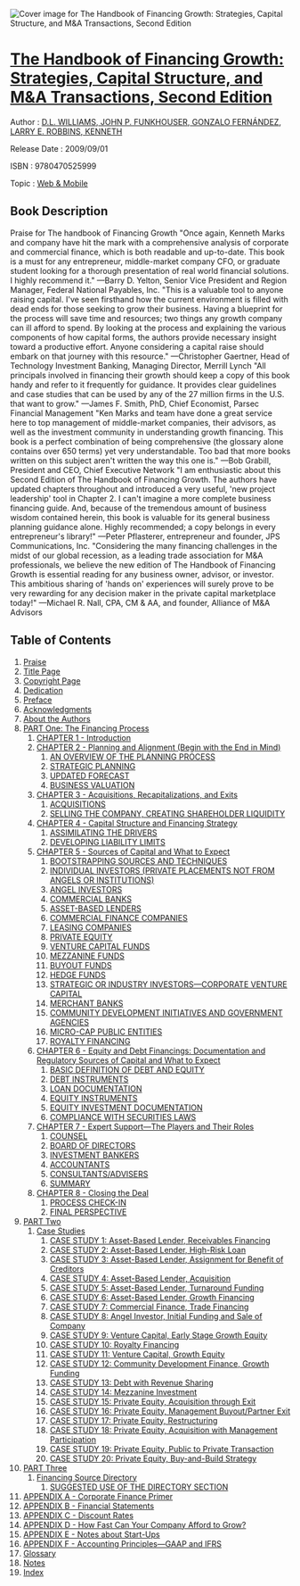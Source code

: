 ![Cover image for The Handbook of Financing Growth: Strategies, Capital Structure, and M&amp;A Transactions, Second Edition](https://imgdetail.ebookreading.net/cover/cover/web_mobile/EB9780470525999.jpg)

[The Handbook of Financing Growth: Strategies, Capital Structure, and M&amp;A Transactions, Second Edition](https://ebookreading.net/view/book/The+Handbook+of+Financing+Growth%3A+Strategies%2C+Capital+Structure%2C+and+M%26amp%3BA+Transactions%2C+Second+Edition-EB9780470525999_1.html "The Handbook of Financing Growth: Strategies, Capital Structure, and M&amp;A Transactions, Second Edition")
====================================================================================================================

Author : [D.L. WILLIAMS](https://ebookreading.net/search/author/D.L.+WILLIAMS),[ JOHN P. FUNKHOUSER](https://ebookreading.net/search/author/+JOHN+P.+FUNKHOUSER),[ GONZALO FERNÁNDEZ](https://ebookreading.net/search/author/+GONZALO+FERN%C3%81NDEZ),[ LARRY E. ROBBINS](https://ebookreading.net/search/author/+LARRY+E.+ROBBINS),[ KENNETH](https://ebookreading.net/search/author/+KENNETH)

Release Date : 2009/09/01

ISBN : 9780470525999

Topic : [Web & Mobile](https://ebookreading.net/search/category/web-mobile)

Book Description
-----------------

Praise for The handbook of Financing Growth
"Once again, Kenneth Marks and company have hit the mark with a comprehensive analysis of corporate and commercial finance, which is both readable and up-to-date. This book is a must for any entrepreneur, middle-market company CFO, or graduate student looking for a thorough presentation of real world financial solutions. I highly recommend it."
—Barry D. Yelton, Senior Vice President and Region Manager, Federal National Payables, Inc.
"This is a valuable tool to anyone raising capital. I've seen firsthand how the current environment is filled with dead ends for those seeking to grow their business. Having a blueprint for the process will save time and resources; two things any growth company can ill afford to spend. By looking at the process and explaining the various components of how capital forms, the authors provide necessary insight toward a productive effort. Anyone considering a capital raise should embark on that journey with this resource."
—Christopher Gaertner, Head of Technology Investment Banking, Managing Director, Merrill Lynch
"All principals involved in financing their growth should keep a copy of this book handy and refer to it frequently for guidance. It provides clear guidelines and case studies that can be used by any of the 27 million firms in the U.S. that want to grow."
—James F. Smith, PhD, Chief Economist, Parsec Financial Management
"Ken Marks and team have done a great service here to top management of middle-market companies, their advisors, as well as the investment community in understanding growth financing. This book is a perfect combination of being comprehensive (the glossary alone contains over 650 terms) yet very understandable. Too bad that more books written on this subject aren't written the way this one is."
—Bob Grabill, President and CEO, Chief Executive Network
"I am enthusiastic about this Second Edition of The Handbook of Financing Growth. The authors have updated chapters throughout and introduced a very useful, 'new project leadership' tool in Chapter 2. I can't imagine a more complete business financing guide. And, because of the tremendous amount of business wisdom contained herein, this book is valuable for its general business planning guidance alone. Highly recommended; a copy belongs in every entrepreneur's library!"
—Peter Pflasterer, entrepreneur and founder, JPS Communications, Inc.
"Considering the many financing challenges in the midst of our global recession, as a leading trade association for M&amp;A professionals, we believe the new edition of The Handbook of Financing Growth is essential reading for any business owner, advisor, or investor. This ambitious sharing of 'hands on' experiences will surely prove to be very rewarding for any decision maker in the private capital marketplace today!"
—Michael R. Nall, CPA, CM &amp; AA, and founder, Alliance of M&amp;A Advisors
              
Table of Contents
-----------------

1. [Praise](https://ebookreading.net/view/book/The+Handbook+of+Financing+Growth%3A+Strategies%2C+Capital+Structure%2C+and+M%26amp%3BA+Transactions%2C+Second+Edition-EB9780470525999_4.html)
1. [Title Page](https://ebookreading.net/view/book/The+Handbook+of+Financing+Growth%3A+Strategies%2C+Capital+Structure%2C+and+M%26amp%3BA+Transactions%2C+Second+Edition-EB9780470525999_5.html)
1. [Copyright Page](https://ebookreading.net/view/book/The+Handbook+of+Financing+Growth%3A+Strategies%2C+Capital+Structure%2C+and+M%26amp%3BA+Transactions%2C+Second+Edition-EB9780470525999_6.html)
1. [Dedication](https://ebookreading.net/view/book/The+Handbook+of+Financing+Growth%3A+Strategies%2C+Capital+Structure%2C+and+M%26amp%3BA+Transactions%2C+Second+Edition-EB9780470525999_7.html)
1. [Preface](https://ebookreading.net/view/book/The+Handbook+of+Financing+Growth%3A+Strategies%2C+Capital+Structure%2C+and+M%26amp%3BA+Transactions%2C+Second+Edition-EB9780470525999_8.html)
1. [Acknowledgments](https://ebookreading.net/view/book/The+Handbook+of+Financing+Growth%3A+Strategies%2C+Capital+Structure%2C+and+M%26amp%3BA+Transactions%2C+Second+Edition-EB9780470525999_9.html)
1. [About the Authors](https://ebookreading.net/view/book/The+Handbook+of+Financing+Growth%3A+Strategies%2C+Capital+Structure%2C+and+M%26amp%3BA+Transactions%2C+Second+Edition-EB9780470525999_10.html)
1. [PART One: The Financing Process](https://ebookreading.net/view/book/The+Handbook+of+Financing+Growth%3A+Strategies%2C+Capital+Structure%2C+and+M%26amp%3BA+Transactions%2C+Second+Edition-EB9780470525999_11.html#p01)
    1. [CHAPTER 1 - Introduction](https://ebookreading.net/view/book/The+Handbook+of+Financing+Growth%3A+Strategies%2C+Capital+Structure%2C+and+M%26amp%3BA+Transactions%2C+Second+Edition-EB9780470525999_12.html#c01)
    1. [CHAPTER 2 - Planning and Alignment (Begin with the End in Mind)](https://ebookreading.net/view/book/The+Handbook+of+Financing+Growth%3A+Strategies%2C+Capital+Structure%2C+and+M%26amp%3BA+Transactions%2C+Second+Edition-EB9780470525999_13.html)
        1. [AN OVERVIEW OF THE PLANNING PROCESS](https://ebookreading.net/view/book/The+Handbook+of+Financing+Growth%3A+Strategies%2C+Capital+Structure%2C+and+M%26amp%3BA+Transactions%2C+Second+Edition-EB9780470525999_13.html#h1)
        1. [STRATEGIC PLANNING](https://ebookreading.net/view/book/The+Handbook+of+Financing+Growth%3A+Strategies%2C+Capital+Structure%2C+and+M%26amp%3BA+Transactions%2C+Second+Edition-EB9780470525999_13.html#h2)
        1. [UPDATED FORECAST](https://ebookreading.net/view/book/The+Handbook+of+Financing+Growth%3A+Strategies%2C+Capital+Structure%2C+and+M%26amp%3BA+Transactions%2C+Second+Edition-EB9780470525999_13.html#h3)
        1. [BUSINESS VALUATION](https://ebookreading.net/view/book/The+Handbook+of+Financing+Growth%3A+Strategies%2C+Capital+Structure%2C+and+M%26amp%3BA+Transactions%2C+Second+Edition-EB9780470525999_13.html#h4)
    1. [CHAPTER 3 - Acquisitions, Recapitalizations, and Exits](https://ebookreading.net/view/book/The+Handbook+of+Financing+Growth%3A+Strategies%2C+Capital+Structure%2C+and+M%26amp%3BA+Transactions%2C+Second+Edition-EB9780470525999_14.html)
        1. [ACQUISITIONS](https://ebookreading.net/view/book/The+Handbook+of+Financing+Growth%3A+Strategies%2C+Capital+Structure%2C+and+M%26amp%3BA+Transactions%2C+Second+Edition-EB9780470525999_14.html#h1)
        1. [SELLING THE COMPANY, CREATING SHAREHOLDER LIQUIDITY](https://ebookreading.net/view/book/The+Handbook+of+Financing+Growth%3A+Strategies%2C+Capital+Structure%2C+and+M%26amp%3BA+Transactions%2C+Second+Edition-EB9780470525999_14.html#h2)
    1. [CHAPTER 4 - Capital Structure and Financing Strategy](https://ebookreading.net/view/book/The+Handbook+of+Financing+Growth%3A+Strategies%2C+Capital+Structure%2C+and+M%26amp%3BA+Transactions%2C+Second+Edition-EB9780470525999_15.html)
        1. [ASSIMILATING THE DRIVERS](https://ebookreading.net/view/book/The+Handbook+of+Financing+Growth%3A+Strategies%2C+Capital+Structure%2C+and+M%26amp%3BA+Transactions%2C+Second+Edition-EB9780470525999_15.html#h1)
        1. [DEVELOPING LIABILITY LIMITS](https://ebookreading.net/view/book/The+Handbook+of+Financing+Growth%3A+Strategies%2C+Capital+Structure%2C+and+M%26amp%3BA+Transactions%2C+Second+Edition-EB9780470525999_15.html#h2)
    1. [CHAPTER 5 - Sources of Capital and What to Expect](https://ebookreading.net/view/book/The+Handbook+of+Financing+Growth%3A+Strategies%2C+Capital+Structure%2C+and+M%26amp%3BA+Transactions%2C+Second+Edition-EB9780470525999_16.html)
        1. [BOOTSTRAPPING SOURCES AND TECHNIQUES](https://ebookreading.net/view/book/The+Handbook+of+Financing+Growth%3A+Strategies%2C+Capital+Structure%2C+and+M%26amp%3BA+Transactions%2C+Second+Edition-EB9780470525999_16.html#h1)
        1. [INDIVIDUAL INVESTORS (PRIVATE PLACEMENTS NOT FROM ANGELS OR INSTITUTIONS)](https://ebookreading.net/view/book/The+Handbook+of+Financing+Growth%3A+Strategies%2C+Capital+Structure%2C+and+M%26amp%3BA+Transactions%2C+Second+Edition-EB9780470525999_16.html#h2)
        1. [ANGEL INVESTORS](https://ebookreading.net/view/book/The+Handbook+of+Financing+Growth%3A+Strategies%2C+Capital+Structure%2C+and+M%26amp%3BA+Transactions%2C+Second+Edition-EB9780470525999_16.html#h3)
        1. [COMMERCIAL BANKS](https://ebookreading.net/view/book/The+Handbook+of+Financing+Growth%3A+Strategies%2C+Capital+Structure%2C+and+M%26amp%3BA+Transactions%2C+Second+Edition-EB9780470525999_16.html#h4)
        1. [ASSET-BASED LENDERS](https://ebookreading.net/view/book/The+Handbook+of+Financing+Growth%3A+Strategies%2C+Capital+Structure%2C+and+M%26amp%3BA+Transactions%2C+Second+Edition-EB9780470525999_16.html#h5)
        1. [COMMERCIAL FINANCE COMPANIES](https://ebookreading.net/view/book/The+Handbook+of+Financing+Growth%3A+Strategies%2C+Capital+Structure%2C+and+M%26amp%3BA+Transactions%2C+Second+Edition-EB9780470525999_16.html#h6)
        1. [LEASING COMPANIES](https://ebookreading.net/view/book/The+Handbook+of+Financing+Growth%3A+Strategies%2C+Capital+Structure%2C+and+M%26amp%3BA+Transactions%2C+Second+Edition-EB9780470525999_16.html#h7)
        1. [PRIVATE EQUITY](https://ebookreading.net/view/book/The+Handbook+of+Financing+Growth%3A+Strategies%2C+Capital+Structure%2C+and+M%26amp%3BA+Transactions%2C+Second+Edition-EB9780470525999_16.html#h8)
        1. [VENTURE CAPITAL FUNDS](https://ebookreading.net/view/book/The+Handbook+of+Financing+Growth%3A+Strategies%2C+Capital+Structure%2C+and+M%26amp%3BA+Transactions%2C+Second+Edition-EB9780470525999_16.html#h9)
        1. [MEZZANINE FUNDS](https://ebookreading.net/view/book/The+Handbook+of+Financing+Growth%3A+Strategies%2C+Capital+Structure%2C+and+M%26amp%3BA+Transactions%2C+Second+Edition-EB9780470525999_16.html#h10)
        1. [BUYOUT FUNDS](https://ebookreading.net/view/book/The+Handbook+of+Financing+Growth%3A+Strategies%2C+Capital+Structure%2C+and+M%26amp%3BA+Transactions%2C+Second+Edition-EB9780470525999_16.html#h11)
        1. [HEDGE FUNDS](https://ebookreading.net/view/book/The+Handbook+of+Financing+Growth%3A+Strategies%2C+Capital+Structure%2C+and+M%26amp%3BA+Transactions%2C+Second+Edition-EB9780470525999_16.html#h12)
        1. [STRATEGIC OR INDUSTRY INVESTORS—CORPORATE VENTURE CAPITAL](https://ebookreading.net/view/book/The+Handbook+of+Financing+Growth%3A+Strategies%2C+Capital+Structure%2C+and+M%26amp%3BA+Transactions%2C+Second+Edition-EB9780470525999_16.html#h13)
        1. [MERCHANT BANKS](https://ebookreading.net/view/book/The+Handbook+of+Financing+Growth%3A+Strategies%2C+Capital+Structure%2C+and+M%26amp%3BA+Transactions%2C+Second+Edition-EB9780470525999_16.html#h14)
        1. [COMMUNITY DEVELOPMENT INITIATIVES AND GOVERNMENT AGENCIES](https://ebookreading.net/view/book/The+Handbook+of+Financing+Growth%3A+Strategies%2C+Capital+Structure%2C+and+M%26amp%3BA+Transactions%2C+Second+Edition-EB9780470525999_16.html#h15)
        1. [MICRO-CAP PUBLIC ENTITIES](https://ebookreading.net/view/book/The+Handbook+of+Financing+Growth%3A+Strategies%2C+Capital+Structure%2C+and+M%26amp%3BA+Transactions%2C+Second+Edition-EB9780470525999_17.html#h16)
        1. [ROYALTY FINANCING](https://ebookreading.net/view/book/The+Handbook+of+Financing+Growth%3A+Strategies%2C+Capital+Structure%2C+and+M%26amp%3BA+Transactions%2C+Second+Edition-EB9780470525999_17.html#h17)
    1. [CHAPTER 6 - Equity and Debt Financings: Documentation and Regulatory Sources of Capital and What to Expect](https://ebookreading.net/view/book/The+Handbook+of+Financing+Growth%3A+Strategies%2C+Capital+Structure%2C+and+M%26amp%3BA+Transactions%2C+Second+Edition-EB9780470525999_18.html)
        1. [BASIC DEFINITION OF DEBT AND EQUITY](https://ebookreading.net/view/book/The+Handbook+of+Financing+Growth%3A+Strategies%2C+Capital+Structure%2C+and+M%26amp%3BA+Transactions%2C+Second+Edition-EB9780470525999_18.html#h1)
        1. [DEBT INSTRUMENTS](https://ebookreading.net/view/book/The+Handbook+of+Financing+Growth%3A+Strategies%2C+Capital+Structure%2C+and+M%26amp%3BA+Transactions%2C+Second+Edition-EB9780470525999_18.html#h2)
        1. [LOAN DOCUMENTATION](https://ebookreading.net/view/book/The+Handbook+of+Financing+Growth%3A+Strategies%2C+Capital+Structure%2C+and+M%26amp%3BA+Transactions%2C+Second+Edition-EB9780470525999_18.html#h3)
        1. [EQUITY INSTRUMENTS](https://ebookreading.net/view/book/The+Handbook+of+Financing+Growth%3A+Strategies%2C+Capital+Structure%2C+and+M%26amp%3BA+Transactions%2C+Second+Edition-EB9780470525999_18.html#h4)
        1. [EQUITY INVESTMENT DOCUMENTATION](https://ebookreading.net/view/book/The+Handbook+of+Financing+Growth%3A+Strategies%2C+Capital+Structure%2C+and+M%26amp%3BA+Transactions%2C+Second+Edition-EB9780470525999_18.html#h5)
        1. [COMPLIANCE WITH SECURITIES LAWS](https://ebookreading.net/view/book/The+Handbook+of+Financing+Growth%3A+Strategies%2C+Capital+Structure%2C+and+M%26amp%3BA+Transactions%2C+Second+Edition-EB9780470525999_18.html#h6)
    1. [CHAPTER 7 - Expert Support—The Players and Their Roles](https://ebookreading.net/view/book/The+Handbook+of+Financing+Growth%3A+Strategies%2C+Capital+Structure%2C+and+M%26amp%3BA+Transactions%2C+Second+Edition-EB9780470525999_20.html)
        1. [COUNSEL](https://ebookreading.net/view/book/The+Handbook+of+Financing+Growth%3A+Strategies%2C+Capital+Structure%2C+and+M%26amp%3BA+Transactions%2C+Second+Edition-EB9780470525999_20.html#h1)
        1. [BOARD OF DIRECTORS](https://ebookreading.net/view/book/The+Handbook+of+Financing+Growth%3A+Strategies%2C+Capital+Structure%2C+and+M%26amp%3BA+Transactions%2C+Second+Edition-EB9780470525999_20.html#h2)
        1. [INVESTMENT BANKERS](https://ebookreading.net/view/book/The+Handbook+of+Financing+Growth%3A+Strategies%2C+Capital+Structure%2C+and+M%26amp%3BA+Transactions%2C+Second+Edition-EB9780470525999_20.html#h3)
        1. [ACCOUNTANTS](https://ebookreading.net/view/book/The+Handbook+of+Financing+Growth%3A+Strategies%2C+Capital+Structure%2C+and+M%26amp%3BA+Transactions%2C+Second+Edition-EB9780470525999_20.html#h4)
        1. [CONSULTANTS/ADVISERS](https://ebookreading.net/view/book/The+Handbook+of+Financing+Growth%3A+Strategies%2C+Capital+Structure%2C+and+M%26amp%3BA+Transactions%2C+Second+Edition-EB9780470525999_20.html#h5)
        1. [SUMMARY](https://ebookreading.net/view/book/The+Handbook+of+Financing+Growth%3A+Strategies%2C+Capital+Structure%2C+and+M%26amp%3BA+Transactions%2C+Second+Edition-EB9780470525999_20.html#h6)
    1. [CHAPTER 8 - Closing the Deal](https://ebookreading.net/view/book/The+Handbook+of+Financing+Growth%3A+Strategies%2C+Capital+Structure%2C+and+M%26amp%3BA+Transactions%2C+Second+Edition-EB9780470525999_21.html)
        1. [PROCESS CHECK-IN](https://ebookreading.net/view/book/The+Handbook+of+Financing+Growth%3A+Strategies%2C+Capital+Structure%2C+and+M%26amp%3BA+Transactions%2C+Second+Edition-EB9780470525999_21.html#h1)
        1. [FINAL PERSPECTIVE](https://ebookreading.net/view/book/The+Handbook+of+Financing+Growth%3A+Strategies%2C+Capital+Structure%2C+and+M%26amp%3BA+Transactions%2C+Second+Edition-EB9780470525999_21.html#h2)
1. [PART Two](https://ebookreading.net/view/book/The+Handbook+of+Financing+Growth%3A+Strategies%2C+Capital+Structure%2C+and+M%26amp%3BA+Transactions%2C+Second+Edition-EB9780470525999_22.html)
    1. [Case Studies](https://ebookreading.net/view/book/The+Handbook+of+Financing+Growth%3A+Strategies%2C+Capital+Structure%2C+and+M%26amp%3BA+Transactions%2C+Second+Edition-EB9780470525999_23.html)
        1. [CASE STUDY 1: Asset-Based Lender, Receivables Financing](https://ebookreading.net/view/book/The+Handbook+of+Financing+Growth%3A+Strategies%2C+Capital+Structure%2C+and+M%26amp%3BA+Transactions%2C+Second+Edition-EB9780470525999_23.html#h1)
        1. [CASE STUDY 2: Asset-Based Lender, High-Risk Loan](https://ebookreading.net/view/book/The+Handbook+of+Financing+Growth%3A+Strategies%2C+Capital+Structure%2C+and+M%26amp%3BA+Transactions%2C+Second+Edition-EB9780470525999_23.html#h2)
        1. [CASE STUDY 3: Asset-Based Lender, Assignment for Benefit of Creditors](https://ebookreading.net/view/book/The+Handbook+of+Financing+Growth%3A+Strategies%2C+Capital+Structure%2C+and+M%26amp%3BA+Transactions%2C+Second+Edition-EB9780470525999_23.html#h3)
        1. [CASE STUDY 4: Asset-Based Lender, Acquisition](https://ebookreading.net/view/book/The+Handbook+of+Financing+Growth%3A+Strategies%2C+Capital+Structure%2C+and+M%26amp%3BA+Transactions%2C+Second+Edition-EB9780470525999_23.html#h4)
        1. [CASE STUDY 5: Asset-Based Lender, Turnaround Funding](https://ebookreading.net/view/book/The+Handbook+of+Financing+Growth%3A+Strategies%2C+Capital+Structure%2C+and+M%26amp%3BA+Transactions%2C+Second+Edition-EB9780470525999_23.html#h5)
        1. [CASE STUDY 6: Asset-Based Lender, Growth Financing](https://ebookreading.net/view/book/The+Handbook+of+Financing+Growth%3A+Strategies%2C+Capital+Structure%2C+and+M%26amp%3BA+Transactions%2C+Second+Edition-EB9780470525999_23.html#h6)
        1. [CASE STUDY 7: Commercial Finance, Trade Financing](https://ebookreading.net/view/book/The+Handbook+of+Financing+Growth%3A+Strategies%2C+Capital+Structure%2C+and+M%26amp%3BA+Transactions%2C+Second+Edition-EB9780470525999_23.html#h7)
        1. [CASE STUDY 8: Angel Investor, Initial Funding and Sale of Company](https://ebookreading.net/view/book/The+Handbook+of+Financing+Growth%3A+Strategies%2C+Capital+Structure%2C+and+M%26amp%3BA+Transactions%2C+Second+Edition-EB9780470525999_23.html#h8)
        1. [CASE STUDY 9: Venture Capital, Early Stage Growth Equity](https://ebookreading.net/view/book/The+Handbook+of+Financing+Growth%3A+Strategies%2C+Capital+Structure%2C+and+M%26amp%3BA+Transactions%2C+Second+Edition-EB9780470525999_23.html#h9)
        1. [CASE STUDY 10: Royalty Financing](https://ebookreading.net/view/book/The+Handbook+of+Financing+Growth%3A+Strategies%2C+Capital+Structure%2C+and+M%26amp%3BA+Transactions%2C+Second+Edition-EB9780470525999_23.html#h10)
        1. [CASE STUDY 11: Venture Capital, Growth Equity](https://ebookreading.net/view/book/The+Handbook+of+Financing+Growth%3A+Strategies%2C+Capital+Structure%2C+and+M%26amp%3BA+Transactions%2C+Second+Edition-EB9780470525999_23.html#h11)
        1. [CASE STUDY 12: Community Development Finance, Growth Funding](https://ebookreading.net/view/book/The+Handbook+of+Financing+Growth%3A+Strategies%2C+Capital+Structure%2C+and+M%26amp%3BA+Transactions%2C+Second+Edition-EB9780470525999_23.html#h12)
        1. [CASE STUDY 13: Debt with Revenue Sharing](https://ebookreading.net/view/book/The+Handbook+of+Financing+Growth%3A+Strategies%2C+Capital+Structure%2C+and+M%26amp%3BA+Transactions%2C+Second+Edition-EB9780470525999_23.html#h13)
        1. [CASE STUDY 14: Mezzanine Investment](https://ebookreading.net/view/book/The+Handbook+of+Financing+Growth%3A+Strategies%2C+Capital+Structure%2C+and+M%26amp%3BA+Transactions%2C+Second+Edition-EB9780470525999_23.html#h14)
        1. [CASE STUDY 15: Private Equity, Acquisition through Exit](https://ebookreading.net/view/book/The+Handbook+of+Financing+Growth%3A+Strategies%2C+Capital+Structure%2C+and+M%26amp%3BA+Transactions%2C+Second+Edition-EB9780470525999_23.html#h15)
        1. [CASE STUDY 16: Private Equity, Management Buyout/Partner Exit](https://ebookreading.net/view/book/The+Handbook+of+Financing+Growth%3A+Strategies%2C+Capital+Structure%2C+and+M%26amp%3BA+Transactions%2C+Second+Edition-EB9780470525999_23.html#h16)
        1. [CASE STUDY 17: Private Equity, Restructuring](https://ebookreading.net/view/book/The+Handbook+of+Financing+Growth%3A+Strategies%2C+Capital+Structure%2C+and+M%26amp%3BA+Transactions%2C+Second+Edition-EB9780470525999_23.html#h17)
        1. [CASE STUDY 18: Private Equity, Acquisition with Management Participation](https://ebookreading.net/view/book/The+Handbook+of+Financing+Growth%3A+Strategies%2C+Capital+Structure%2C+and+M%26amp%3BA+Transactions%2C+Second+Edition-EB9780470525999_23.html#h18)
        1. [CASE STUDY 19: Private Equity, Public to Private Transaction](https://ebookreading.net/view/book/The+Handbook+of+Financing+Growth%3A+Strategies%2C+Capital+Structure%2C+and+M%26amp%3BA+Transactions%2C+Second+Edition-EB9780470525999_23.html#h19)
        1. [CASE STUDY 20: Private Equity, Buy-and-Build Strategy](https://ebookreading.net/view/book/The+Handbook+of+Financing+Growth%3A+Strategies%2C+Capital+Structure%2C+and+M%26amp%3BA+Transactions%2C+Second+Edition-EB9780470525999_23.html#h20)
1. [PART Three](https://ebookreading.net/view/book/The+Handbook+of+Financing+Growth%3A+Strategies%2C+Capital+Structure%2C+and+M%26amp%3BA+Transactions%2C+Second+Edition-EB9780470525999_24.html)
    1. [Financing Source Directory](https://ebookreading.net/view/book/The+Handbook+of+Financing+Growth%3A+Strategies%2C+Capital+Structure%2C+and+M%26amp%3BA+Transactions%2C+Second+Edition-EB9780470525999_25.html)
        1. [SUGGESTED USE OF THE DIRECTORY SECTION](https://ebookreading.net/view/book/The+Handbook+of+Financing+Growth%3A+Strategies%2C+Capital+Structure%2C+and+M%26amp%3BA+Transactions%2C+Second+Edition-EB9780470525999_25.html#h1)
1. [APPENDIX A - Corporate Finance Primer](https://ebookreading.net/view/book/The+Handbook+of+Financing+Growth%3A+Strategies%2C+Capital+Structure%2C+and+M%26amp%3BA+Transactions%2C+Second+Edition-EB9780470525999_26.html)
1. [APPENDIX B - Financial Statements](https://ebookreading.net/view/book/The+Handbook+of+Financing+Growth%3A+Strategies%2C+Capital+Structure%2C+and+M%26amp%3BA+Transactions%2C+Second+Edition-EB9780470525999_27.html)
1. [APPENDIX C - Discount Rates](https://ebookreading.net/view/book/The+Handbook+of+Financing+Growth%3A+Strategies%2C+Capital+Structure%2C+and+M%26amp%3BA+Transactions%2C+Second+Edition-EB9780470525999_28.html)
1. [APPENDIX D - How Fast Can Your Company Afford to Grow?](https://ebookreading.net/view/book/The+Handbook+of+Financing+Growth%3A+Strategies%2C+Capital+Structure%2C+and+M%26amp%3BA+Transactions%2C+Second+Edition-EB9780470525999_29.html)
1. [APPENDIX E - Notes about Start-Ups](https://ebookreading.net/view/book/The+Handbook+of+Financing+Growth%3A+Strategies%2C+Capital+Structure%2C+and+M%26amp%3BA+Transactions%2C+Second+Edition-EB9780470525999_30.html)
1. [APPENDIX F - Accounting Principles—GAAP and IFRS](https://ebookreading.net/view/book/The+Handbook+of+Financing+Growth%3A+Strategies%2C+Capital+Structure%2C+and+M%26amp%3BA+Transactions%2C+Second+Edition-EB9780470525999_31.html)
1. [Glossary](https://ebookreading.net/view/book/The+Handbook+of+Financing+Growth%3A+Strategies%2C+Capital+Structure%2C+and+M%26amp%3BA+Transactions%2C+Second+Edition-EB9780470525999_32.html)
1. [Notes](https://ebookreading.net/view/book/The+Handbook+of+Financing+Growth%3A+Strategies%2C+Capital+Structure%2C+and+M%26amp%3BA+Transactions%2C+Second+Edition-EB9780470525999_33.html)
1. [Index](https://ebookreading.net/view/book/The+Handbook+of+Financing+Growth%3A+Strategies%2C+Capital+Structure%2C+and+M%26amp%3BA+Transactions%2C+Second+Edition-EB9780470525999_34.html)

